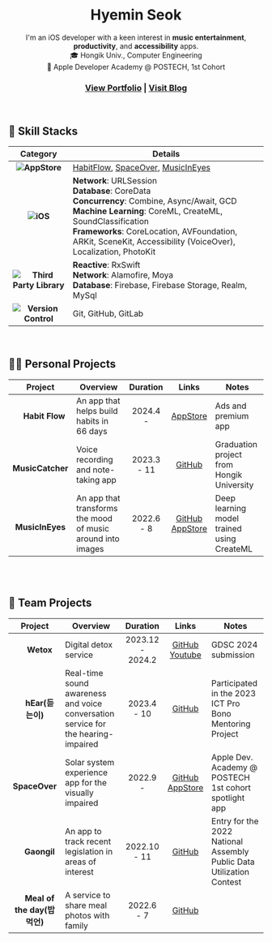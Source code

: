 

<div align="center">
  
# Hyemin Seok
I'm an iOS developer with a keen interest in **music entertainment**, **productivity**, and **accessibility** apps.  <br>
🎓 Hongik Univ., Computer Engineering  
🍎 Apple Developer Academy @ POSTECH, 1st Cohort  

  
### [View Portfolio](https://drive.google.com/file/d/1nhOFyPy3uIGrYNCTU9Q9DCHfzeygaU0z/view?usp=drive_link) | [Visit Blog](https://lenalog.notion.site/Lena-s-Archive-27c0f292290e46c9ad2867382ce78005?pvs=4)

</div>

<br>

## 🧰 Skill Stacks
|Category|Details|
|:-:|-|
|**![AppStore](https://img.shields.io/badge/App_Store-0D96F6?style=for-the-badge&logo=app-store&logoColor=white)**|[HabitFlow](https://apps.apple.com/kr/app/habit-flow-%EC%8A%B5%EA%B4%80%EC%95%B1/id6670486873), [SpaceOver](https://apps.apple.com/kr/app/spaceover/id6444027977?l=en-GB), [MusicInEyes](https://apps.apple.com/kr/app/music-in-eyes/id1643402478?l=en-GB)|
|**![iOS](https://img.shields.io/badge/iOS-000000?style=for-the-badge&logo=ios&logoColor=white)**|**Network**: URLSession <br>**Database**: CoreData <br>**Concurrency**: Combine, Async/Await, GCD <br>**Machine Learning**: CoreML, CreateML, SoundClassification <br>**Frameworks**: CoreLocation, AVFoundation, ARKit, SceneKit, Accessibility (VoiceOver), Localization, PhotoKit|
|**![Third Party Library](https://img.shields.io/badge/-Third%20Party%20Library-blue?style=for-the-badge)**|**Reactive**: RxSwift <br>**Network**: Alamofire, Moya<br>**Database**: Firebase, Firebase Storage, Realm, MySql <br>|
|**![Version Control](https://img.shields.io/badge/-Version%20Control-black?style=for-the-badge)**|Git, GitHub, GitLab|

<br>

## 👩‍💻 Personal Projects
|Project|Overview|Duration|Links|Notes|
|:-:|-|:-:|:-:|-|
|<img src="https://github.com/user-attachments/assets/3e9b0141-b1ef-4380-a294-ada1043f5bdd" width="15"/>**Habit Flow**|An app that helps build habits in 66 days|2024.4 - |[AppStore](https://apps.apple.com/kr/app/habit-flow-%EC%8A%B5%EA%B4%80%EC%95%B1/id6670486873)|Ads and premium app|
|<img src="https://github.com/user-attachments/assets/61af5b7a-1c74-4685-9bc0-ddee8417d622" width="15"/>**MusicCatcher**|Voice recording and note-taking app|2023.3 - 11|[GitHub](https://github.com/lenamin/Music-Catcher)|Graduation project from Hongik University|
|<img src="https://github.com/user-attachments/assets/bf14d65c-1def-4c0e-ba74-4603f5b6f52a" width="15"/>**MusicInEyes**|An app that transforms the mood of music around into images|2022.6 - 8|[GitHub](https://apps.apple.com/kr/app/spaceover/id6444027977?l=en-GB)<br>[AppStore](https://apps.apple.com/kr/app/music-in-eyes/id1643402478)|Deep learning model trained using CreateML|

<br><br>

## 👥 Team Projects
|Project|Overview|Duration|Links|Notes|
|:-:|-|:-:|:-:|-|
|<img src="https://github.com/user-attachments/assets/c560a8ff-8c45-492b-860e-0fa6fc90ea30" width="15"/> **Wetox**|Digital detox service|2023.12 - 2024.2|[GitHub](https://github.com/GDSC-Wetox/Wetox-iOS)<br>[Youtube](https://www.youtube.com/watch?v=6Hqv1hoxDm8)|GDSC 2024 submission|
|<img src="https://github.com/user-attachments/assets/d078d9a7-b8a7-4d45-b855-5c94642f19a7" width="15"/> **hEar(듣는이)**|Real-time sound awareness and voice conversation service for the hearing-impaired|2023.4 - 10|[GitHub](https://github.com/NANIMO2023/23-PF013)|Participated in the 2023 ICT Pro Bono Mentoring Project|
|<img src="https://github.com/user-attachments/assets/d21c7fae-94b4-47fa-a40f-eec03fa7b72f" width="15"/> **SpaceOver**|Solar system experience app for the visually impaired|2022.9 -|[GitHub](https://github.com/DeveloperAcademy-POSTECH/MacC-Team-TARS)<br>[AppStore](https://apps.apple.com/kr/app/spaceover/id6444027977?l=en-GB)|Apple Dev. Academy @ POSTECH 1st cohort spotlight app|
|<img src="https://github.com/user-attachments/assets/cf38b04e-aaad-48c5-a02f-2e616fff0ce2" width="15"/> **Gaongil**|An app to track recent legislation in areas of interest|2022.10 - 11|[GitHub](https://github.com/Gaongil/Gaongil)|Entry for the 2022 National Assembly Public Data Utilization Contest|
|<img src="https://github.com/user-attachments/assets/97eb9dd6-2e27-417a-8545-9468c80365c1" width="15"/> **Meal of the day(밥먹언)**|A service to share meal photos with family|2022.6 - 7|[GitHub](https://github.com/DeveloperAcademy-POSTECH/MC3-Team3-Puhaha/tree/d35bf59a840142c0e8fbb97d5a87c05645d0c946)|||

